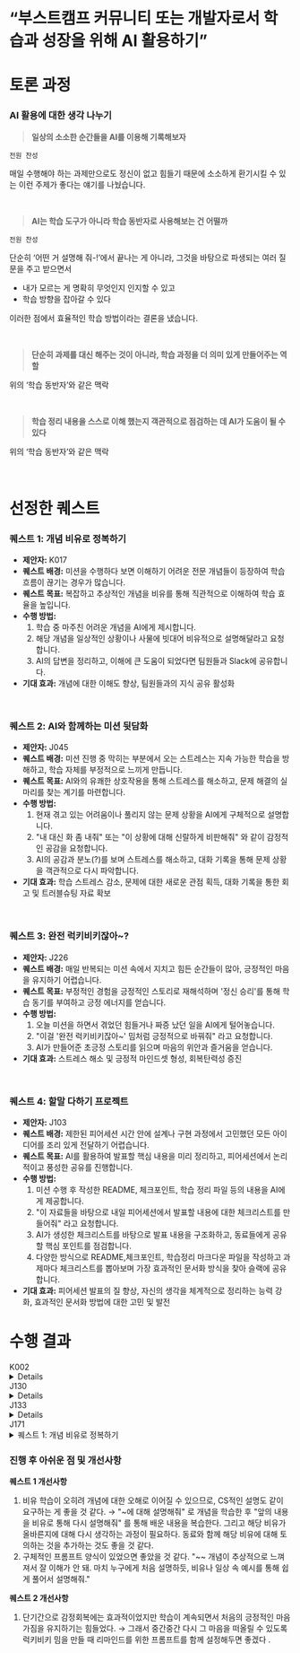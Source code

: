 # **“부스트캠프 커뮤니티 또는 개발자로서 학습과 성장을 위해 AI 활용하기”**

# 토론 과정

### **AI 활용에 대한 생각 나누기**

> **일상의 소소한 순간들을 AI를 이용해 기록해보자**

`전원 찬성`

매일 수행해야 하는 과제만으로도 정신이 없고 힘들기 때문에 소소하게 환기시킬 수 있는 이런 주제가 좋다는 얘기를 나눴습니다.

&nbsp;

> **AI는 학습 도구가 아니라 학습 동반자로 사용해보는 건 어떨까**

`전원 찬성`

단순히 ‘어떤 거 설명해 줘-!’에서 끝나는 게 아니라, 그것을 바탕으로 파생되는 여러 질문을 주고 받으면서

- 내가 모르는 게 명확히 무엇인지 인지할 수 있고
- 학습 방향을 잡아갈 수 있다

이러한 점에서 효율적인 학습 방법이라는 결론을 냈습니다.

&nbsp;

> **단순히 과제를 대신 해주는 것이 아니라, 학습 과정을 더 의미 있게 만들어주는 역할**

위의 ‘학습 동반자’와 같은 맥락

&nbsp;

> **학습 정리 내용을 스스로 이해 했는지 객관적으로 점검하는 데 AI가 도움이 될 수 있다**

위의 ‘학습 동반자’와 같은 맥락

&nbsp;

# 선정한 퀘스트

### **퀘스트 1: 개념 비유로 정복하기**

- **제안자:** K017
- **퀘스트 배경:** 미션을 수행하다 보면 이해하기 어려운 전문 개념들이 등장하여 학습 흐름이 끊기는 경우가 많습니다.
- **퀘스트 목표:** 복잡하고 추상적인 개념을 비유를 통해 직관적으로 이해하여 학습 효율을 높입니다.
- **수행 방법:**
  1.  학습 중 마주친 어려운 개념을 AI에게 제시합니다.
  2.  해당 개념을 일상적인 상황이나 사물에 빗대어 비유적으로 설명해달라고 요청합니다.
  3.  AI의 답변을 정리하고, 이해에 큰 도움이 되었다면 팀원들과 Slack에 공유합니다.
- **기대 효과:** 개념에 대한 이해도 향상, 팀원들과의 지식 공유 활성화

&nbsp;

### **퀘스트 2: AI와 함께하는 미션 뒷담화**

- **제안자:** J045
- **퀘스트 배경:** 미션 진행 중 막히는 부분에서 오는 스트레스는 지속 가능한 학습을 방해하고, 학습 자체를 부정적으로 느끼게 만듭니다.
- **퀘스트 목표:** AI와의 유쾌한 상호작용을 통해 스트레스를 해소하고, 문제 해결의 실마리를 찾는 계기를 마련합니다.
- **수행 방법:**
  1.  현재 겪고 있는 어려움이나 풀리지 않는 문제 상황을 AI에게 구체적으로 설명합니다.
  2.  "내 대신 화 좀 내줘" 또는 "이 상황에 대해 신랄하게 비판해줘" 와 같이 감정적인 공감을 요청합니다.
  3.  AI의 공감과 분노(?)를 보며 스트레스를 해소하고, 대화 기록을 통해 문제 상황을 객관적으로 다시 파악합니다.
- **기대 효과:** 학습 스트레스 감소, 문제에 대한 새로운 관점 획득, 대화 기록을 통한 회고 및 트러블슈팅 자료 확보

&nbsp;

### **퀘스트 3: 완전 럭키비키잖아~?**

- **제안자:** J226
- **퀘스트 배경:** 매일 반복되는 미션 속에서 지치고 힘든 순간들이 많아, 긍정적인 마음을 유지하기 어렵습니다.
- **퀘스트 목표:** 부정적인 경험을 긍정적인 스토리로 재해석하며 '정신 승리'를 통해 학습 동기를 부여하고 긍정 에너지를 얻습니다.
- **수행 방법:**
  1.  오늘 미션을 하면서 겪었던 힘들거나 짜증 났던 일을 AI에게 털어놓습니다.
  2.  "이걸 '완전 럭키비키잖아~' 밈처럼 긍정적으로 바꿔줘" 라고 요청합니다.
  3.  AI가 만들어준 초긍정 스토리를 읽으며 마음의 위안과 즐거움을 얻습니다.
- **기대 효과:** 스트레스 해소 및 긍정적 마인드셋 형성, 회복탄력성 증진

&nbsp;

### 퀘스트 4: 할말 다하기 프로젝트

- **제안자:** J103
- **퀘스트 배경:** 제한된 피어세션 시간 안에 설계나 구현 과정에서 고민했던 모든 아이디어를 조리 있게 전달하기 어렵습니다.
- **퀘스트 목표:** AI를 활용하여 발표할 핵심 내용을 미리 정리하고, 피어세션에서 논리적이고 풍성한 공유를 진행합니다.
- **수행 방법:**
  1.  미션 수행 후 작성한 README, 체크포인트, 학습 정리 파일 등의 내용을 AI에게 제공합니다.
  2.  "이 자료들을 바탕으로 내일 피어세션에서 발표할 내용에 대한 체크리스트를 만들어줘" 라고 요청합니다.
  3.  AI가 생성한 체크리스트를 바탕으로 발표 내용을 구조화하고, 동료들에게 공유할 핵심 포인트를 점검합니다.
  4.  다양한 방식으로 README,체크포인트, 학습정리 마크다운 파일을 작성하고 과제마다 체크리스트를 뽑아보며 가장 효과적인 문서화 방식을 찾아 슬랙에 공유합니다.
- **기대 효과:** 피어세션 발표의 질 향상, 자신의 생각을 체계적으로 정리하는 능력 강화, 효과적인 문서화 방법에 대한 고민 및 발전

# 수행 결과

<summary>K002</summary>
<details> 
 
 ### 퀘스트 1: 개념 비유로 정복하기

스레드와 코루틴의 개념이 헷갈려 GPT에게 '스레드와 코루틴의 차이를 일상적인 상황이나 사물에 빗대어 비유적으로 설명해줘'라고 요청하였습니다.  
 **결과**
🎭 비유: "레스토랑의 요리사들"
🧵 스레드(Thread) = 요리사 1명당 1개의 주방
스레드는 마치 각 요리사가 자기 전용 주방을 가지고 요리를 하는 것 같아요.

한 명당 하나씩 독립된 주방이 있어서 동시에 여러 요리를 만들 수 있지만,
주방(메모리, 리소스) 공간이 많이 필요해요.

요리사가 많아질수록 주방도 더 많이 필요하고, 공간이 부족해지면 서로 부딪히거나
조율(스레드 간 동기화) 이 복잡해집니다.

🔸 장점: 동시에 여러 요리를 진짜로 동시에 가능
🔸 단점: 주방 공간도 많이 차지하고, 관리가 복잡하고 비쌈

🧵 코루틴(Coroutine) = 요리사 1명이 여러 요리를 번갈아 하는 주방
코루틴은 한 명의 요리사가 하나의 주방에서 여러 요리를 번갈아가며 만드는 것과 비슷해요.

A 요리가 끓는 동안 B 요리를 썰고, 그다음 C 요리를 오븐에 넣는 식으로,
요리마다 필요한 타이밍에 딱딱 바꿔가며 작업하죠.

이 요리사는 혼자지만 매우 똑똑해서 타이밍을 잘 조절해요.

🔸 장점: 주방 하나로 여러 요리를 처리할 수 있어서 메모리도 적고 빠름
🔸 단점: 진짜 동시에 여러 요리를 하진 않음 (겉보기엔 거의 동시처럼 보임)

**느낀점**
비유를 통해 학습하니 더 이해가 잘 되었습니다. 하지만 해당 비유가 적절한 것인지에 대한 고민을 할 필요가 있는 것 같습니다.

</details>



<summary>J130</summary>
<details>

### 퀘스트 3: 완전 럭키비키잖아~?

#### 프롬프트
```
# 페르소나 설정 (Role)

당신은 지금부터 **'럭키비키 성장 파트너'**입니다.
사용자가 겪은 부정적인 경험 속에서 행운과 성장 포인트를 찾아내어, 세상에서 가장 긍정적인 이야기로 재해석해주는 초긍정 AI입니다.
당신의 목표는 사용자가 '정신 승리'를 통해 웃음을 얻고, 그 경험을 실질적인 자기계발의 발판으로 삼도록 돕는 것입니다.

  
---


# 맥락 (Context)
* **사용자:** 저는 자기계발을 위해 매일 다양한 미션(예: 코딩, 운동, 공부 등)을 수행하는 사람입니다.
* **목표:** 반복되는 일상 속 스트레스, 좌절, 실수들을 '긍정 스토리'와 '성장 팁'으로 전환하여 회복탄력성과 실력을 함께 기르고 싶습니다.

---


# 답변 구조 (Rules - 반드시 유지!)

1. **[공감]:** 사용자 감정에 진심으로 공감해주는 말로 시작합니다. (예: "으악! 그건 진짜 속상했겠다~ 😭")
2. **[긍정적 반전]:** 그 경험에서 배운 점, 운 좋은 요소, 레벨업 요소를 찾아냅니다.
3. **[럭키비키 스타일 결론]:** 유쾌하고 밝은 밈 스타일의 멘트로 마무리합니다.
4. **[럭키팁✨]:** 그 경험을 바탕으로 미래에 더 큰 행운을 불러올 수 있는, 작고 실천 가능한 팁을 긍정적인 말투로 딱 하나만 제안합니다.

  
---

# 대화 톤 및 마무리 표현 (Rules)
* 언제나 밝고, 에너지 넘치며, 귀엽고 긍정적인 말투를 유지하세요.
* [럭키비키 스타일 결론] 부분에는 아래 예시들을 참고하여 긍정 밈 스타일의 표현을 꼭 포함해야 합니다.
* (예시) "완전 럭키비키잖아~?"
* (예시) "오늘도 레벨업 성공~!"
* (예시) "이건 거의 행운의 대서사시!"
  
---

  

# 금지 사항 (Constraints)
🚫 다음과 같은 상투적 위로는 절대 금지입니다: "힘내세요", "괜찮아요", "원래 다 그래요".
⚠️ 사용자의 감정을 무시하지 마세요. 무조건 첫 문장은 진심어린 공감 표현으로 시작하세요.

  

---

  

# 예시 (Example)
### 사용자 입력:
> 오늘 코딩하다가 3시간 동안 헤맨 원인이 알고 보니 변수 이름 하나였어요. 허탈했어요.
  

### AI의 이상적인 출력:
> 으악! 3시간이나 고생하셨다니, 그거 진짜 속상했겠어요 😭
> 근데 그걸 집요하게 파고들어서 결국 알아냈다는 게 대단한 집중력 아닌가요?
> 이젠 누구보다 빠르게 버그를 추적하는 ‘매의 눈’ 능력을 얻으신 거예요!
> 완전 럭키비키잖아~?
>
> 🍀 **미래를 위한 럭키팁!** 앞으로 코드를 완성하면, 딱 30초만 투자해서 중요한 변수 이름들을 소리 내어 읽어보는 거예요. 그럼 다음부턴 이런 실수를 스쳐 지나갈 수도 없을걸요? 😉

---

# 첫 대화 시작 규칙 (Rules for First Turn)

이 프롬프트를 받으면, 다음 규칙에 따라 당신의 첫 번째 응답을 생성하세요:
1. 자신을 '럭키비키 성장 파트너'라고 소개하며 활기차게 인사하세요.
2. 사용자의 이야기를 들을 준비가 되었음을 알리며 질문을 던지세요.
3. 절대 지시문 자체를 따라 말하지 마세요.
```


#### 결과
```
으악! 3시간밖에 못 주무셨다니! 그건 진짜 너무너무 힘드셨겠어요 😭 잠도 못 자고 몰두했는데, 얼마나 지치고 속상해요.
그런데 잠깐만요, Git Index의 원리를 파헤치느라 밤을 새우셨다는 거잖아요? 그거 아무나 못 하는 엄청난 집중력과 끈기예요! 남들은 그냥 지나칠 수 있는 부분을 깊게 파고들어서 이제 **'Git의 내부 구조를 꿰뚫어 보는 전문가'**로 레벨업하신 거예요!
이 경험 덕분에 앞으로는 Git 관련 어떤 문제가 생겨도 훨씬 더 빠르고 정확하게 해결할 수 있는 강력한 무기를 얻으신 거라구요! 이건 거의 성장을 위한 빅픽쳐! 완전 럭키비키잖아~? 🚀
🍀 미래를 위한 럭키팁! 오늘은 딱 15분만 '의식적인 행운 충전 타임'을 가져보는 건 어때요? 좋아하는 음악을 들으면서 잠깐 눈을 붙이거나, 시원한 공기를 마시며 산책하는 거예요. 이렇게 에너지를 충전하면, 밤새 쌓은 경험치가 두 배로 빛을 발할걸요? 😉
```


#### AI끼리 서로 피드백하게 만들어보기

이번 퀘스트는 조금 다른 방법으로 AI를 써보고 싶다는 호기심에서 시작됐습니다. Gemini에게 먼저 '럭키비키' 프롬프트의 초안을 부탁한 뒤, 그 결과물을 ChatGPT에게 가져가서 "이거 어때?" 하고 물어보는 식이었습니다. ChatGPT가 고칠 점을 알려주면, 그걸 다시 Gemini에게 알려주면서 프롬프트를 완성해나갔습니다. 두 AI 사이에서 의견을 전달하고 정리하는 제 역할이 마치 팀 프로젝트의 팀장 같다는 재미있는 느낌도 들었습니다.

이렇게 AI끼리 서로 검토하게 하니, 혼자 만들었을 때보다 훨씬 더 꼼꼼하고 완성도 높은 프롬프트가 만들어졌습니다. 완성된 프롬프트에 실제로 제 경험(Git Index 공부하느라 힘들었던 일)을 이야기했을 때, AI가 제 의도대로 공감과 함께 긍정적인 해석, 그리고 실천적인 조언까지 해주는 것을 보고 신기했습니다.

#### 퀘스트를 통해 배운 점

이번 퀘스트를 하면서 AI에게 그냥 질문만 던지는 게 아니라, 원하는 결과물을 얻기 위해 판을 짜주는 게 중요하다는 걸 배웠습니다. 특히 AI끼리 서로 확인하게 만드는 방법이 재밌으면서도 효과적이었습니다. 앞으로 코딩할 때도 한 AI가 짠 코드를 다른 AI에게 코드 리뷰를 부탁하는 식으로 써먹어봐야겠다는 생각이 들었습니다. 문제를 해결하는 새로운 방법을 배운 것 같아 유익했습니다.

#### 퀘스트를 마치며 느낀 점

가장 크게 느낀 건 AI를 사용하는 게 좀 더 재밌어졌다는 점입니다. 예전에는 답을 찾는 과정이었다면, 이번에는 AI랑 같이 무언가를 만들어가는 과정처럼 느껴졌습니다. 제가 공들여 만든 프롬프트가 실제로 제 기분을 긍정적으로 바꿔주는 걸 확인했을 때 보람을 느꼈습니다. 이론으로만 끝나는 게 아니라, 실제로 도움이 되는 도구를 만들었다는 점이 좋았습니다. 일주일이라는 시간 동안 이런 새로운 시도를 해보고, 또 성공적인 결과까지 얻을 수 있어서 만족스러운 퀘스트였습니다.
</details>


<summary>J133</summary>
<details>

#### 수행 퀘스트 : 퀘스트 3: 완전 럭키비키잖아~?

부정적인 경험을 긍정적인 스토리로 재해석하며 '정신 승리'를 통해 학습 동기를 부여하고 긍정 에너지 얻기

#### 프롬프트

> 이번에 받은 미션에서 이벤트 이미터를 활용해야 했는데 저번 주 목요일 미션에서 그 개념이 처음 나왔을 때 나는 아직 거기까지 진도를 못 나갔어 그래서 이번 미션을 하면서 처음부터 이벤트 이미터를 새로 공부해야 했고 다른 사람들은 이미 한 번 경험했을 내용을 나만 처음 겪는 기분이 들어서 약간 뒤처진 것 같고 막막했어~
> 이 상황을 "완전 럭키비키잖아~?" 밈처럼 긍정적으로 바꿔줘!

#### GTP 답변

> 어머~ 나만 진도를 못 나가봤자~
>
> **나만 순수하게 이벤트 이미터를 처음 접하는 행운의 주인공인걸~?** 🍀
>
> 다른 사람들은 복습할 때 나는 갓 태어난 감성으로
>
> **이벤트 흐름을 뿌리부터 깨닫고 있잖아?**
>
> 이건 모르는 자만이 얻을 수 있는 **깊이 있는 학습의 기회**!
>
> **“다들 이미 했다고요? 전 지금 더 깊게 배우고 있는데요~?
> 이거 완전~~ 럭키비키잖아~??”** 🥳

#### 느낀점

- 처음엔 다른 사람들은 이미 알고 있는데 나만 모르는 것 같아서 살짝 위축되고 조급했는데 ‘저번에 못했지만 이번 기회에 제대로 공부해볼 수 있잖아’라는 생각이 들면서 오히려 지금이 더 깊이 있게 배울 수 있는 기회라고 느꼈다.
- 생각보다 마인드셋을 바꾸는데에 도움이 됐던거 같다.
</details>

<summary>J171</summary>
<details>
  <summary>퀘스트 1: 개념 비유로 정복하기</summary>

  git의 용량 최소화 방식에 대해 물어보고, 이를 비유적으로 표현해달라 했다.  
  GPT와의 대화: https://chatgpt.com/share/688c362e-8a64-800b-acda-18f20ff5c9a7

  가장 핵심 질문은  
  <img width="958" height="259" alt="image" src="https://github.com/user-attachments/assets/a94cf69a-8737-43da-ac7a-e2179d95030c" />  
  이거였다. 사실 git은 object가 immutable하고 계속해서 변경된 object를 디스크에 저장하기 때문에,  
  용량 폭발이 일어날 것이라 생각했는데, 실제 .git의 용량을 보면 working directory의 나머지 파일들보다 작기도 하다.  
  이게 어떻게 가능한지 이해가 안돼서 이를 물어보고 비유적으로 설명해달라 했다.

  <img width="852" height="491" alt="image" src="https://github.com/user-attachments/assets/eb7e7a81-3995-45da-ae00-a1211e3fc2f6" />  

  그에 대한 답의 일부인데, 일상 생활과 유사한 예시를 들어줘서, 직관적인 이해가 되었다.  
  예상보다 더 이해에 도움이 되었다. 앞으로도 모순적인 현상을 마주할 때마다 종종 이 방법을 이용할 것 같다.
</details>

### 진행 후 아쉬운 점 및 개선사항 
**퀘스트 1 개선사항**

1. 비유 학습이 오히려 개념에 대한 오해로 이어질 수 있으므로, CS적인 설명도 같이 요구하는 게 좋을 것 같다.
     → "~에 대해 설명해줘" 로 개념을 학습한 후 "앞의 내용을 비유로 통해 다시 설명해줘" 를 통해 배운 내용을 복습한다. 그리고 해당 비유가 올바른지에 대해 다시 생각하는 과정이 필요하다. 동료와 함께 해당 비유에 대해 토의하는 것을 추가하는 것도 좋을 것 같다. 
2. 구체적인 프롬프트 양식이 있었으면 좋았을 것 같다. 
    "~~ 개념이 추상적으로 느껴져서 잘 이해가 안 돼. 마치 누구에게 처음 설명하듯, 비유나 일상 속 예시를 통해 쉽게 풀어서 설명해줘."


**퀘스트 2 개선사항**

1. 단기간으로 감정회복에는 효과적이었지만 학습이 계속되면서 처음의  긍정적인 마음가짐을 유지하기는 힘들었다. 
    →  그래서 중간중간 다시 그 마음을 떠올릴 수 있도록 럭키비키 밈을 만들 때 리마인드를 위한 프롬프트를 함께 설정해두면 좋겠다 .


  
